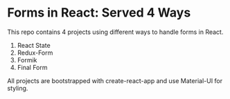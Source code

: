 # Forms in React: Served 4 Ways

This repo contains 4 projects using different ways to handle forms in React.

1. React State
2. Redux-Form
3. Formik
4. Final Form

All projects are bootstrapped with create-react-app and use Material-UI for styling.
